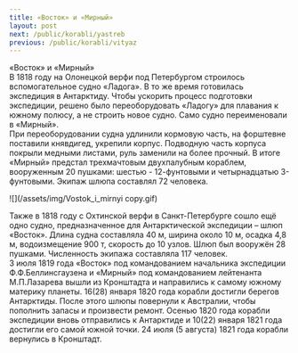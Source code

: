 ```yaml
---
title: «Восток» и «Мирный»
layout: post
next: /public/korabli/yastreb
previous: /public/korabli/vityaz
---
```


«Восток» и «Мирный»  
В 1818 году на Олонецкой верфи под Петербургом строилось вспомогательное судно «Ладога». В то же время готовилась экспедиция в Антарктиду. Чтобы ускорить процесс подготовки экспедиции, решено было переоборудовать «Ладогу» для плавания к южному полюсу, а не строить новое судно. Само судно переименовали в «Мирный».  
При переоборудовании судна удлинили кормовую часть, на форштевне поставили княвдигед, укрепили корпус. Подводную часть корпуса покрыли медными листами, руль заменили на более прочный. В итоге «Мирный» предстал трехмачтовым двухпалубным кораблем, вооруженным 20 пушками: шестью - 12-фунтовыми и четырнадцатью 3-фунтовыми. Экипаж шлюпа составлял 72 человека.   
  
![](/assets/img/Vostok_i_mirnyi copy.gif)  
  
Также в 1818 году с Охтинской верфи в Санкт-Петербурге сошло ещё одно судно, предназначенное для Антарктической экспедиции – шлюп «Восток». Длина судна составляла 40 м, ширина около 10 м, осадка 4,8 м, водоизмещение 900 т, скорость до 10 узлов. Шлюп был вооружён 28 пушками. Численность экипажа составляла 117 человек.   
3 июля 1819 года «Восток» под командованием начальника экспедиции Ф.Ф.Беллинсгаузена и «Мирный» под командованием лейтенанта М.П.Лазарева вышли из Кронштадта и направились к самому южному материку планеты. 16(28) января 1820 года корабли достигли берегов Антарктиды. После этого шлюпы повернули к Австралии, чтобы пополнить запасы и произвести ремонт. Осенью 1820 года корабли экспедиции вновь отправились к Антарктиде и 10(22) января 1821 года достигли его самой южной точки. 24 июля (5 августа) 1821 года корабли вернулись в Кронштадт.  
 